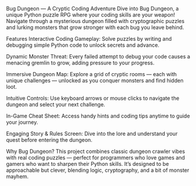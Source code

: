 Bug Dungeon — A Cryptic Coding Adventure
Dive into Bug Dungeon, a unique Python puzzle RPG where your coding skills are your weapon! Navigate through a mysterious dungeon filled with cryptographic puzzles and lurking monsters that grow stronger with each bug you leave behind.

Features
Interactive Coding Gameplay: Solve puzzles by writing and debugging simple Python code to unlock secrets and advance.

Dynamic Monster Threat: Every failed attempt to debug your code causes a menacing gremlin to grow, adding pressure to your progress.

Immersive Dungeon Map: Explore a grid of cryptic rooms — each with unique challenges — unlocked as you conquer monsters and find hidden loot.

Intuitive Controls: Use keyboard arrows or mouse clicks to navigate the dungeon and select your next challenge.

In-Game Cheat Sheet: Access handy hints and coding tips anytime to guide your journey.

Engaging Story & Rules Screen: Dive into the lore and understand your quest before entering the dungeon.

Why Bug Dungeon?
This project combines classic dungeon crawler vibes with real coding puzzles — perfect for programmers who love games and gamers who want to sharpen their Python skills. It’s designed to be approachable but clever, blending logic, cryptography, and a bit of monster mayhem.

